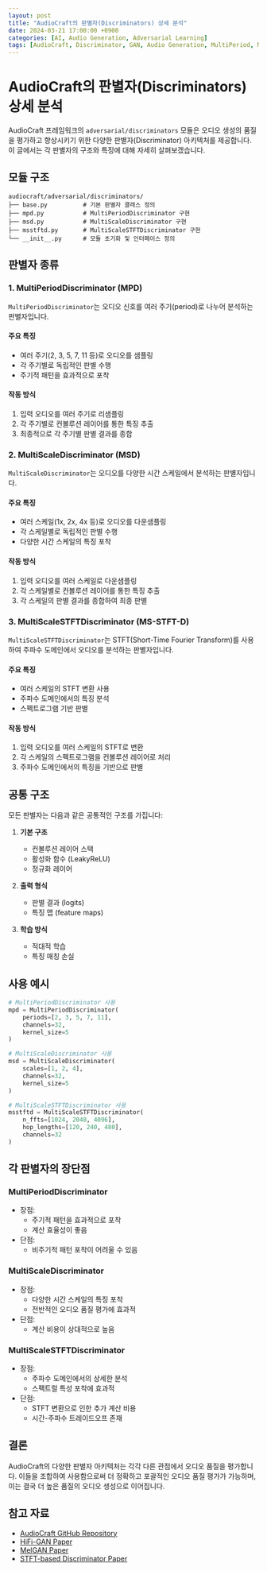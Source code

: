 ```yaml
---
layout: post
title: "AudioCraft의 판별자(Discriminators) 상세 분석"
date: 2024-03-21 17:00:00 +0900
categories: [AI, Audio Generation, Adversarial Learning]
tags: [AudioCraft, Discriminator, GAN, Audio Generation, MultiPeriod, MultiScale, STFT]
---
```


# AudioCraft의 판별자(Discriminators) 상세 분석

AudioCraft 프레임워크의 `adversarial/discriminators` 모듈은 오디오 생성의 품질을 평가하고 향상시키기 위한 다양한 판별자(Discriminator) 아키텍처를 제공합니다. 이 글에서는 각 판별자의 구조와 특징에 대해 자세히 살펴보겠습니다.

## 모듈 구조

```
audiocraft/adversarial/discriminators/
├── base.py          # 기본 판별자 클래스 정의
├── mpd.py           # MultiPeriodDiscriminator 구현
├── msd.py           # MultiScaleDiscriminator 구현
├── msstftd.py       # MultiScaleSTFTDiscriminator 구현
└── __init__.py      # 모듈 초기화 및 인터페이스 정의
```

## 판별자 종류

### 1. MultiPeriodDiscriminator (MPD)

`MultiPeriodDiscriminator`는 오디오 신호를 여러 주기(period)로 나누어 분석하는 판별자입니다.

#### 주요 특징
- 여러 주기(2, 3, 5, 7, 11 등)로 오디오를 샘플링
- 각 주기별로 독립적인 판별 수행
- 주기적 패턴을 효과적으로 포착

#### 작동 방식
1. 입력 오디오를 여러 주기로 리샘플링
2. 각 주기별로 컨볼루션 레이어를 통한 특징 추출
3. 최종적으로 각 주기별 판별 결과를 종합

### 2. MultiScaleDiscriminator (MSD)

`MultiScaleDiscriminator`는 오디오를 다양한 시간 스케일에서 분석하는 판별자입니다.

#### 주요 특징
- 여러 스케일(1x, 2x, 4x 등)로 오디오를 다운샘플링
- 각 스케일별로 독립적인 판별 수행
- 다양한 시간 스케일의 특징 포착

#### 작동 방식
1. 입력 오디오를 여러 스케일로 다운샘플링
2. 각 스케일별로 컨볼루션 레이어를 통한 특징 추출
3. 각 스케일의 판별 결과를 종합하여 최종 판별

### 3. MultiScaleSTFTDiscriminator (MS-STFT-D)

`MultiScaleSTFTDiscriminator`는 STFT(Short-Time Fourier Transform)를 사용하여 주파수 도메인에서 오디오를 분석하는 판별자입니다.

#### 주요 특징
- 여러 스케일의 STFT 변환 사용
- 주파수 도메인에서의 특징 분석
- 스펙트로그램 기반 판별

#### 작동 방식
1. 입력 오디오를 여러 스케일의 STFT로 변환
2. 각 스케일의 스펙트로그램을 컨볼루션 레이어로 처리
3. 주파수 도메인에서의 특징을 기반으로 판별

## 공통 구조

모든 판별자는 다음과 같은 공통적인 구조를 가집니다:

1. **기본 구조**
   - 컨볼루션 레이어 스택
   - 활성화 함수 (LeakyReLU)
   - 정규화 레이어

2. **출력 형식**
   - 판별 결과 (logits)
   - 특징 맵 (feature maps)

3. **학습 방식**
   - 적대적 학습
   - 특징 매칭 손실

## 사용 예시

```python
# MultiPeriodDiscriminator 사용
mpd = MultiPeriodDiscriminator(
    periods=[2, 3, 5, 7, 11],
    channels=32,
    kernel_size=5
)

# MultiScaleDiscriminator 사용
msd = MultiScaleDiscriminator(
    scales=[1, 2, 4],
    channels=32,
    kernel_size=5
)

# MultiScaleSTFTDiscriminator 사용
msstftd = MultiScaleSTFTDiscriminator(
    n_ffts=[1024, 2048, 4096],
    hop_lengths=[120, 240, 480],
    channels=32
)
```

## 각 판별자의 장단점

### MultiPeriodDiscriminator
- 장점:
  - 주기적 패턴을 효과적으로 포착
  - 계산 효율성이 좋음
- 단점:
  - 비주기적 패턴 포착이 어려울 수 있음

### MultiScaleDiscriminator
- 장점:
  - 다양한 시간 스케일의 특징 포착
  - 전반적인 오디오 품질 평가에 효과적
- 단점:
  - 계산 비용이 상대적으로 높음

### MultiScaleSTFTDiscriminator
- 장점:
  - 주파수 도메인에서의 상세한 분석
  - 스펙트럴 특성 포착에 효과적
- 단점:
  - STFT 변환으로 인한 추가 계산 비용
  - 시간-주파수 트레이드오프 존재

## 결론

AudioCraft의 다양한 판별자 아키텍처는 각각 다른 관점에서 오디오 품질을 평가합니다. 이들을 조합하여 사용함으로써 더 정확하고 포괄적인 오디오 품질 평가가 가능하며, 이는 결국 더 높은 품질의 오디오 생성으로 이어집니다.

## 참고 자료

- [AudioCraft GitHub Repository](https://github.com/facebookresearch/audiocraft)
- [HiFi-GAN Paper](https://arxiv.org/abs/2010.05646)
- [MelGAN Paper](https://arxiv.org/abs/1910.06711)
- [STFT-based Discriminator Paper](https://arxiv.org/abs/2107.03312) 